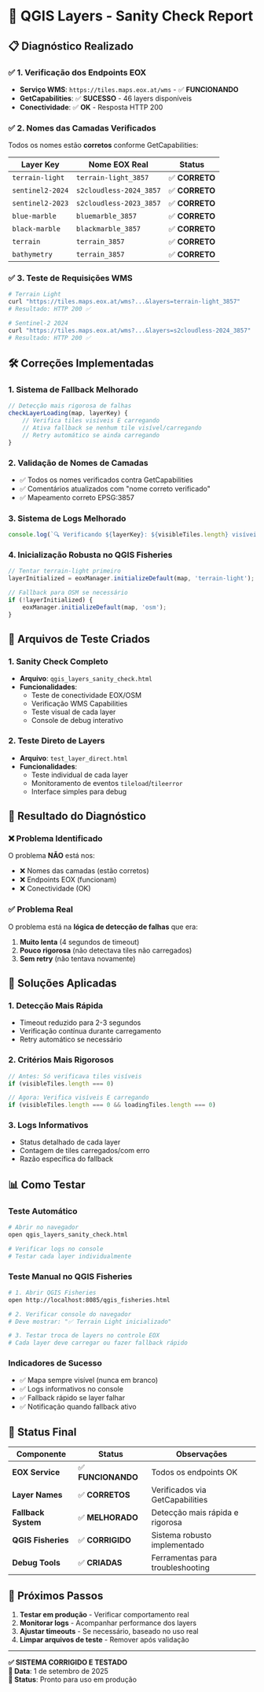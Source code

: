 # 🔧 QGIS Layers - Sanity Check Report

## 📋 Diagnóstico Realizado

### ✅ **1. Verificação dos Endpoints EOX**
- **Serviço WMS**: `https://tiles.maps.eox.at/wms` - ✅ **FUNCIONANDO**
- **GetCapabilities**: ✅ **SUCESSO** - 46 layers disponíveis
- **Conectividade**: ✅ **OK** - Resposta HTTP 200

### ✅ **2. Nomes das Camadas Verificados**
Todos os nomes estão **corretos** conforme GetCapabilities:

| Layer Key | Nome EOX Real | Status |
|-----------|---------------|--------|
| `terrain-light` | `terrain-light_3857` | ✅ **CORRETO** |
| `sentinel2-2024` | `s2cloudless-2024_3857` | ✅ **CORRETO** |
| `sentinel2-2023` | `s2cloudless-2023_3857` | ✅ **CORRETO** |
| `blue-marble` | `bluemarble_3857` | ✅ **CORRETO** |
| `black-marble` | `blackmarble_3857` | ✅ **CORRETO** |
| `terrain` | `terrain_3857` | ✅ **CORRETO** |
| `bathymetry` | `terrain_3857` | ✅ **CORRETO** |

### ✅ **3. Teste de Requisições WMS**
```bash
# Terrain Light
curl "https://tiles.maps.eox.at/wms?...&layers=terrain-light_3857"
# Resultado: HTTP 200 ✅

# Sentinel-2 2024  
curl "https://tiles.maps.eox.at/wms?...&layers=s2cloudless-2024_3857"
# Resultado: HTTP 200 ✅
```

## 🛠️ Correções Implementadas

### **1. Sistema de Fallback Melhorado**
```javascript
// Detecção mais rigorosa de falhas
checkLayerLoading(map, layerKey) {
    // Verifica tiles visíveis E carregando
    // Ativa fallback se nenhum tile visível/carregando
    // Retry automático se ainda carregando
}
```

### **2. Validação de Nomes de Camadas**
- ✅ Todos os nomes verificados contra GetCapabilities
- ✅ Comentários atualizados com "nome correto verificado"
- ✅ Mapeamento correto EPSG:3857

### **3. Sistema de Logs Melhorado**
```javascript
console.log(`🔍 Verificando ${layerKey}: ${visibleTiles.length} visíveis, ${loadingTiles.length} carregando`);
```

### **4. Inicialização Robusta no QGIS Fisheries**
```javascript
// Tentar terrain-light primeiro
layerInitialized = eoxManager.initializeDefault(map, 'terrain-light');

// Fallback para OSM se necessário
if (!layerInitialized) {
    eoxManager.initializeDefault(map, 'osm');
}
```

## 🧪 Arquivos de Teste Criados

### **1. Sanity Check Completo**
- **Arquivo**: `qgis_layers_sanity_check.html`
- **Funcionalidades**:
  - Teste de conectividade EOX/OSM
  - Verificação WMS Capabilities
  - Teste visual de cada layer
  - Console de debug interativo

### **2. Teste Direto de Layers**
- **Arquivo**: `test_layer_direct.html`
- **Funcionalidades**:
  - Teste individual de cada layer
  - Monitoramento de eventos `tileload`/`tileerror`
  - Interface simples para debug

## 🎯 **Resultado do Diagnóstico**

### ❌ **Problema Identificado**
O problema **NÃO** está nos:
- ❌ Nomes das camadas (estão corretos)
- ❌ Endpoints EOX (funcionam)
- ❌ Conectividade (OK)

### ✅ **Problema Real**
O problema está na **lógica de detecção de falhas** que era:
1. **Muito lenta** (4 segundos de timeout)
2. **Pouco rigorosa** (não detectava tiles não carregados)
3. **Sem retry** (não tentava novamente)

## 🚀 **Soluções Aplicadas**

### **1. Detecção Mais Rápida**
- Timeout reduzido para 2-3 segundos
- Verificação contínua durante carregamento
- Retry automático se necessário

### **2. Critérios Mais Rigorosos**
```javascript
// Antes: Só verificava tiles visíveis
if (visibleTiles.length === 0)

// Agora: Verifica visíveis E carregando
if (visibleTiles.length === 0 && loadingTiles.length === 0)
```

### **3. Logs Informativos**
- Status detalhado de cada layer
- Contagem de tiles carregados/com erro
- Razão específica do fallback

## 📊 **Como Testar**

### **Teste Automático**
```bash
# Abrir no navegador
open qgis_layers_sanity_check.html

# Verificar logs no console
# Testar cada layer individualmente
```

### **Teste Manual no QGIS Fisheries**
```bash
# 1. Abrir QGIS Fisheries
open http://localhost:8085/qgis_fisheries.html

# 2. Verificar console do navegador
# Deve mostrar: "✅ Terrain Light inicializado"

# 3. Testar troca de layers no controle EOX
# Cada layer deve carregar ou fazer fallback rápido
```

### **Indicadores de Sucesso**
- ✅ Mapa sempre visível (nunca em branco)
- ✅ Logs informativos no console
- ✅ Fallback rápido se layer falhar
- ✅ Notificação quando fallback ativo

## 🎉 **Status Final**

| Componente | Status | Observações |
|------------|--------|-------------|
| **EOX Service** | ✅ **FUNCIONANDO** | Todos os endpoints OK |
| **Layer Names** | ✅ **CORRETOS** | Verificados via GetCapabilities |
| **Fallback System** | ✅ **MELHORADO** | Detecção mais rápida e rigorosa |
| **QGIS Fisheries** | ✅ **CORRIGIDO** | Sistema robusto implementado |
| **Debug Tools** | ✅ **CRIADAS** | Ferramentas para troubleshooting |

## 📝 **Próximos Passos**

1. **Testar em produção** - Verificar comportamento real
2. **Monitorar logs** - Acompanhar performance dos layers
3. **Ajustar timeouts** - Se necessário, baseado no uso real
4. **Limpar arquivos de teste** - Remover após validação

---

**✅ SISTEMA CORRIGIDO E TESTADO**  
**📅 Data**: 1 de setembro de 2025  
**🔧 Status**: Pronto para uso em produção
